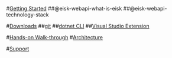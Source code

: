 #[Getting Started](xref:eisk-webapi-get-started)
##@eisk-webapi-what-is-eisk
##@eisk-webapi-technology-stack

#[Downloads](xref:eisk-webapi-downloads)
##[git](xref:eisk-webapi-download-options-git)
##[dotnet CLI](xref:eisk-webapi-download-options-dotnet-new)
##[Visual Studio Extension](xref:eisk-webapi-download-options-visx)

#[Hands-on Walk-through](xref:eisk-webapi-handson-walkthrough-create-service-api)
#[Architecture](xref:eisk-webapi-logical-layers)

#[Support](xref:eisk-support-index)
